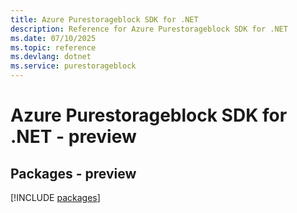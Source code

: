 ```yaml
---
title: Azure Purestorageblock SDK for .NET
description: Reference for Azure Purestorageblock SDK for .NET
ms.date: 07/10/2025
ms.topic: reference
ms.devlang: dotnet
ms.service: purestorageblock
---
```

# Azure Purestorageblock SDK for .NET - preview
## Packages - preview
[!INCLUDE [packages](purestorageblock-index.md)]